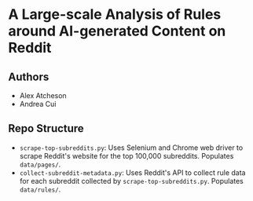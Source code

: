 # A Large-scale Analysis of Rules around AI-generated Content on Reddit

## Authors

- Alex Atcheson
- Andrea Cui

## Repo Structure

- `scrape-top-subreddits.py`: Uses Selenium and Chrome web driver to scrape Reddit's website for the top 100,000 subreddits. Populates `data/pages/`.
- `collect-subreddit-metadata.py`: Uses Reddit's API to collect rule data for each subreddit collected by `scrape-top-subreddits.py`. Populates `data/rules/`.

